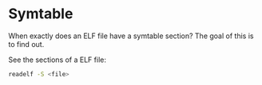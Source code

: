 # Symtable

When exactly does an ELF file have a symtable section? The goal of this is to
find out.

See the sections of a ELF file:

```bash
readelf -S <file>
```
